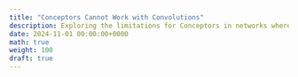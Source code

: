 ```yaml
---
title: "Conceptors Cannot Work with Convolutions"
description: Exploring the limitations for Conceptors in networks where the weights have complex dependencies
date: 2024-11-01 00:00:00+0000
math: true
weight: 100
draft: true
---
```


[//]: # (Alternative: tensor decomposition like CP decomposition or Tucker decomposition)
